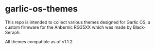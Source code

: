 # garlic-os-themes
This repo is intended to collect various themes designed for Garlic OS; a custom firmware for the Anbernic RG35XX which was made by Black-Seraph.

All themes compatible as of v1.1.2
